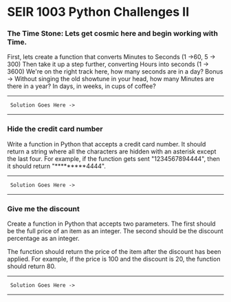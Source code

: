 # SEIR 1003 Python Challenges II

### The Time Stone: Lets get cosmic here and begin working with Time.
 First, lets create a function that converts Minutes to Seconds (1 ->60, 5 -> 300)
 Then take it up a step further, converting Hours into seconds (1 -> 3600)
 We're on the right track here, how many seconds are in a day?
 Bonus -> Without singing the old showtune in your head, how many Minutes are there in a year? 
 In days, in weeks, in cups of coffee?


---------------------------------
     Solution Goes Here ->
---------------------------------

### Hide the credit card number
Write a function in Python that accepts a credit card number. It should return a string where all the characters are hidden with an asterisk except the last four. For example, if the function gets sent "1234567894444", then it should return "*********4444".


---------------------------------
     Solution Goes Here ->
---------------------------------


### Give me the discount
Create a function in Python that accepts two parameters. The first should be the full price of an item as an integer. The second should be the discount percentage as an integer.
 
The function should return the price of the item after the discount has been applied. For example, if the price is 100 and the discount is 20, the function should return 80.

---------------------------------
     Solution Goes Here ->
---------------------------------
